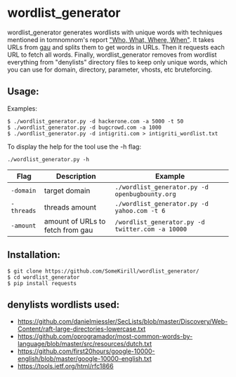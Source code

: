# wordlist_generator

wordlist_generator generates wordlists with unique words with techniques mentioned in tomnomnom's report ["Who, What, Where, When"](https://www.youtube.com/watch?v=W4_QCSIujQ4).
It takes URLs from [gau](https://github.com/lc/gau) and splits them to get words in URLs. Then it requests each URL to fetch all words. Finally, wordlist_generator removes from wordlist everything from "denylists" directory files to keep only unique words, which you can use for domain, directory, parameter, vhosts, etc bruteforcing.

## Usage:
Examples:
```
$ ./wordlist_generator.py -d hackerone.com -a 5000 -t 50
$ ./wordlist_generator.py -d bugcrowd.com -a 1000 
$ ./wordlist_generator.py -d intigriti.com > intigriti_wordlist.txt
```
To display the help for the tool use the -h flag:

```
./wordlist_generator.py -h
```

| Flag | Description | Example |
|------|-------------|---------|
| `-domain` | target domain | `./wordlist_generator.py -d openbugbounty.org` |
| `-threads` | threads amount | `./wordlist_generator.py -d yahoo.com -t 6` |
| `-amount` | amount of URLs to fetch from gau | `/wordlist_generator.py -d twitter.com -a 10000` |


## Installation:
```
$ git clone https://github.com/SomeKirill/wordlist_generator/
$ cd wordlist_generator
$ pip install requests
```
## denylists wordlists used:
- https://github.com/danielmiessler/SecLists/blob/master/Discovery/Web-Content/raft-large-directories-lowercase.txt
- https://github.com/oprogramador/most-common-words-by-language/blob/master/src/resources/dutch.txt
- https://github.com/first20hours/google-10000-english/blob/master/google-10000-english.txt
- https://tools.ietf.org/html/rfc1866
